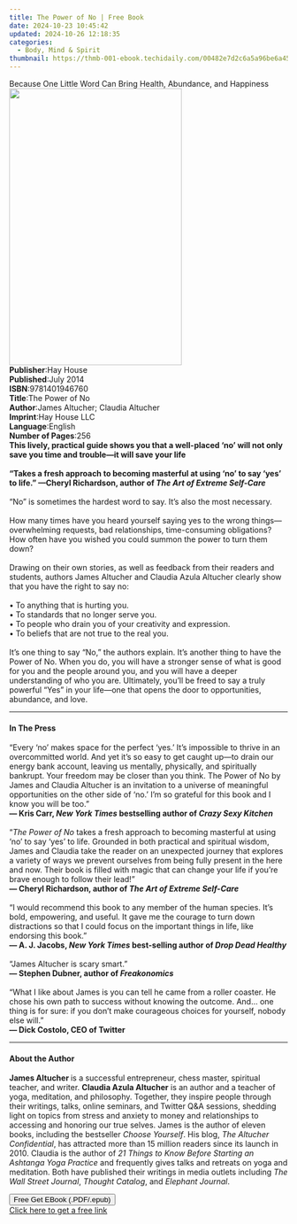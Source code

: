 ```yaml
---
title: The Power of No | Free Book
date: 2024-10-23 10:45:42
updated: 2024-10-26 12:18:35
categories:
  - Body, Mind & Spirit
thumbnail: https://thmb-001-ebook.techidaily.com/00482e7d2c6a5a96be6a45b696770b9705bbde68de9ad572418bbda3cc840016.jpg
---
```

<main id="book-container">
  <div class="flex flex-col">
    <div class="book-brief flex-1 py-6 px-4 sm:p-6 md:py-10 md:px-8">
      <!-- brief-->
      <div class="book-brief-main">
        Because One Little Word Can Bring Health, Abundance, and Happiness
      </div>
    </div>
    <div
      class="book-meta-info flex-1 grid gap-4 col-start-1 col-end-3 row-start-1 sm:mb-6 sm:grid-cols-4 lg:gap-6 lg:col-start-2 lg:row-end-6 lg:row-span-6 lg:mb-0"
    >
      <div
        class="book-meta-info-left place-content-center mt-4 p-4 text-sm leading-6 col-start-2 col-span-2 dark:text-slate-400"
      >
        <img
          class="w-full h-500 object-cover rounded-lg sm:h-255 sm:col-span-2 lg:col-span-full"
          src="https://img-001-ebook.techidaily.com/40a7083decff183c173a997f108a3005eeac306a037611dbc406571b731ff1ec.jpg"
          alt=""
          width="312"
          height="500"
        />
      </div>
      <div
        class="book-meta-info-right mt-2 col-start-1 row-start-2 col-span-3 self-center"
      >
        <!-- meta data  -->
        <div class="flex flex-col px-4 md:px-8">
          <div class="flex-1">
            <strong>Publisher</strong>:<span class="px-2">Hay House</span>
          </div>
          <div class="flex-1">
            <strong>Published</strong>:<span class="px-2">July 2014</span>
          </div>
          <div class="flex-1">
            <strong>ISBN</strong>:<span class="px-2">9781401946760</span>
          </div>
          <div class="flex-1">
            <strong>Title</strong>:<span class="px-2">The Power of No</span>
          </div>
          <div class="flex-1">
            <strong>Author</strong>:<span class="px-2"
              >James Altucher; Claudia Altucher</span
            >
          </div>
          <div class="flex-1">
            <strong>Imprint</strong>:<span class="px-2">Hay House LLC</span>
          </div>
          <div class="flex-1">
            <strong>Language</strong>:<span class="px-2">English</span>
          </div>
          <div class="flex-1">
            <strong>Number of Pages</strong>:<span class="px-2">256</span>
          </div>
        </div>
      </div>
    </div>
    <div class="book-description flex-1 py-6 px-4 sm:p-6 md:py-10 md:px-8">
      <div class="book-description-main">
        <div accordion-content="" id="description">
          <b
            >This lively, practical guide shows you that a well-placed ‘no’ will
            not only save you time and trouble—it will save your life</b
          ><br />
          <b></b><br />
          <b
            >“Takes a fresh approach to becoming masterful at using ‘no’ to say
            ‘yes’ to life.” —Cheryl Richardson, author of
            <i>The&nbsp;Art of&nbsp;Extreme&nbsp;Self-Care</i></b
          ><br /><br />
          “No” is sometimes the hardest word to say. It’s also the most
          necessary.<br /><br />
          How many times have you heard yourself saying yes to the wrong
          things—overwhelming requests, bad relationships, time-consuming
          obligations? How often have you wished you could summon the power to
          turn them down?<br /><br />
          Drawing on their own stories, as well as feedback from their readers
          and students, authors James Altucher and Claudia Azula Altucher
          clearly show that you have the right to say no:<br /><br />
          • To anything that is hurting you.<br />
          •&nbsp;To standards that no longer serve you.<br />
          •&nbsp;To people who drain you of your creativity and expression.<br />
          •&nbsp;To beliefs that are not true to the real you.<br /><br />
          It’s one thing to say “No,” the authors explain. It’s another thing to
          have the Power of No. When you do, you will have a stronger sense of
          what is good for you and the people around you, and you will have a
          deeper understanding of who you are. Ultimately, you’ll be freed to
          say a truly powerful “Yes” in your life—one that opens the door to
          opportunities, abundance, and love.
        </div>
        <div class="accordion-fader"></div>
      </div>
    </div>
    <div class="book-excerpts flex-1 py-6 px-4 sm:p-6 md:py-10 md:px-8">
      <!-- excerpts-->
      <div class="book-excerpts-main">
        <hr />
        <h4 class="placeholder placeholder-heading">
          <span>In The Press</span>
        </h4>
        <p>
          “Every ‘no’ makes space for the perfect ‘yes.’ It’s impossible to
          thrive in an overcommitted world. And yet it’s so easy to get caught
          up—to drain our energy bank account, leaving us mentally, physically,
          and spiritually bankrupt. Your freedom may be closer than you
          think.&nbsp;The Power of No&nbsp;by James and Claudia Altucher is an
          invitation to a universe of meaningful opportunities on the other side
          of ‘no.’ I’m so grateful for this book and I know you will be
          too.”&nbsp;<br /><b
            >—&nbsp;Kris Carr, <i>New York Times </i>bestselling author of
            <i>Crazy Sexy Kitchen</i></b
          ><br /><i> </i><br />“<i>The Power of No</i> takes a fresh approach to
          becoming masterful at using ‘no’ to say ‘yes’ to life. Grounded in
          both practical and spiritual wisdom, James and Claudia take the reader
          on an unexpected journey that explores a variety of ways we prevent
          ourselves from being fully present in the here and now. Their book is
          filled with magic that can change your life if you’re brave enough to
          follow their lead!”<br /><b
            >—&nbsp;Cheryl Richardson, author of
            <i>The Art of Extreme Self-Care</i></b
          ><br /><i> </i><br />“I would recommend this book to any member of the
          human species. It’s bold, empowering, and useful. It gave me the
          courage to turn down distractions so that I could focus on the
          important things in life, like endorsing this book.”<br /><b
            >—&nbsp;A. J. Jacobs, <i>New York Times </i>best-selling author of<i>
              Drop Dead Healthy</i
            ></b
          ><br /><br />“James Altucher is scary smart.”<br />
          <b>— Stephen Dubner, author of <i>Freakonomics</i></b
          ><br />
          &nbsp;<br />
          “What I like about James is you can tell he came from a roller
          coaster. He chose his own path to success without knowing the outcome.
          And... one thing is for sure: if you don’t make courageous choices for
          yourself, nobody else will.”<br />
          <b>— Dick Costolo, CEO of Twitter</b>
        </p>
      </div>
    </div>
    <div class="book-about-author flex-1 py-6 px-4 sm:p-6 md:py-10 md:px-8">
      <!-- about author-->
      <div class="book-main-author-main">
        <hr />
        <h4 class="placeholder placeholder-heading">
          <span>About the Author</span>
        </h4>
        <p>
          <b>James Altucher </b>is a successful entrepreneur, chess master,
          spiritual teacher, and writer. <b>Claudia Azula Altucher</b> is an
          author and a teacher of yoga, meditation, and philosophy. Together,
          they inspire people through their writings, talks, online seminars,
          and Twitter Q&amp;A sessions, shedding light on topics from stress and
          anxiety to money and relationships to accessing and honoring our true
          selves. James is the author of eleven books, including the bestseller
          <i>Choose Yourself</i>. His blog, <i>The Altucher Confidential</i>,
          has attracted more than 15 million readers since its launch in 2010.
          Claudia is the author of
          <i>21 Things to Know Before Starting an Ashtanga Yoga Practice</i> and
          frequently gives talks and retreats on yoga and meditation. Both have
          published their writings in media outlets including<i>
            The Wall Street Journal</i
          >, <i>Thought Catalog</i>, and <i>Elephant Journal</i>.
        </p>
      </div>
    </div>
    <div class="book-free-get flex-1 py-6 px-4 sm:p-6 md:py-10 md:px-8">
      <button
        id="btn-free-get"
        class="bg-blue-500 hover:bg-blue-700 text-white font-bold py-2 px-4 rounded"
      >
        Free Get EBook (.PDF/.epub)
      </button>
      <div id="countdown-display" class="px-2 text-lg mt-2"></div>
      <a
        id="free-link"
        class="hidden bg-blue-500 hover:bg-blue-700 text-white font-bold py-2 px-4 rounded"
        href="https://www.ebooks.com/en-us/book/96316821/the-power-of-no/james-altucher/"
        target="_blank"
        >Click here to get a free link</a
      >
    </div>
    <script>
      let countdownTime = 0;
      let countdownInterval = null;
      document
        .getElementById('btn-free-get')
        .addEventListener('click', startCountdown);
      function startCountdown() {
        countdownTime = new Date().getTime() + 60000 * 3;
        countdownInterval = setInterval(updateCountdown, 1000);
        document.getElementById('btn-free-get').disabled = true;
        document
          .getElementById('btn-free-get')
          .classList.add('bg-gray-500', 'cursor-not-allowed');
      }
      function updateCountdown() {
        let currentTime = new Date().getTime();
        let timeLeft = countdownTime - currentTime;
        let secondsLeft = Math.floor(timeLeft / 1000);
        document.getElementById('countdown-display').innerHTML =
          `Remaining time: ${secondsLeft} seconds.`;
        if (secondsLeft <= 0) {
          clearInterval(countdownInterval);
          document.getElementById('btn-free-get').classList.add('hidden');
          document.getElementById('free-link').classList.remove('hidden');
          document.getElementById('countdown-display').innerHTML = '';
        }
      }
    </script>
  </div>
</main>
